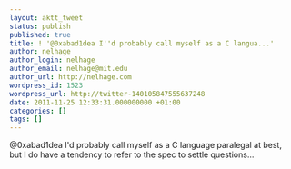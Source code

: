```yaml
---
layout: aktt_tweet
status: publish
published: true
title: ! '@0xabad1dea I''d probably call myself as a C langua...'
author: nelhage
author_login: nelhage
author_email: nelhage@mit.edu
author_url: http://nelhage.com
wordpress_id: 1523
wordpress_url: http://twitter-140105847555637248
date: 2011-11-25 12:33:31.000000000 +01:00
categories: []
tags: []
---
```

@0xabad1dea I'd probably call myself as a C language paralegal at best, but I do have a tendency to refer to the spec to settle questions...
